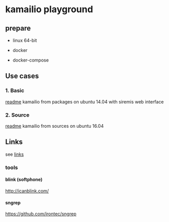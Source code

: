 # kamailio playground

## prepare

- linux 64-bit

- docker

- docker-compose


## Use cases

### 1. Basic 

[readme](1.basic/README.md) kamailio from packages on ubuntu 14.04  with siremis web interface


### 2. Source 

[readme](2.source/README.md) kamailio from sources on ubuntu 16.04 



## Links

see [links](LINKS.md)


### tools

#### blink (softphone)

http://icanblink.com/


#### sngrep 

https://github.com/irontec/sngrep


